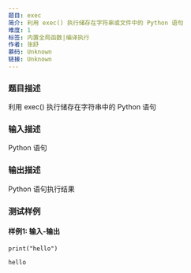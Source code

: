 ```yaml
---
题目: exec
简介: 利用 exec() 执行储存在字符串或文件中的 Python 语句
难度: 1
标签: 内置全局函数|编译执行
作者: 张舒
慕码: Unknown
链接: Unknown
---
```


### 题目描述

利用 exec() 执行储存在字符串中的 Python 语句

### 输入描述

Python 语句

### 输出描述

Python 语句执行结果

### 测试样例

#### 样例1: 输入-输出

```
print("hello")
```

```
hello
```

